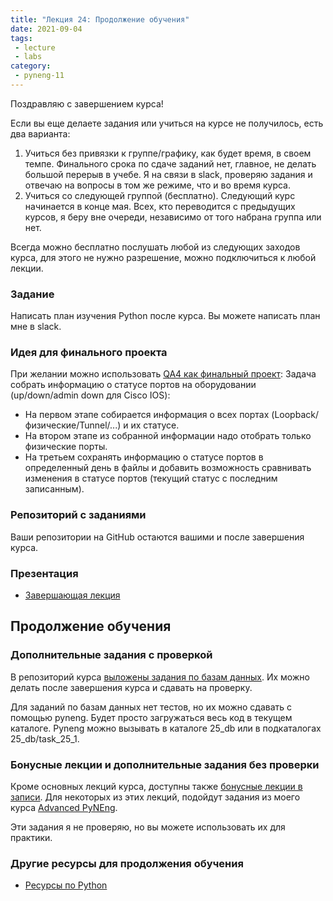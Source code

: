 ```yaml
---
title: "Лекция 24: Продолжение обучения"
date: 2021-09-04
tags:
 - lecture
 - labs
category:
 - pyneng-11
---
```


Поздравляю с завершением курса!

Если вы еще делаете задания или учиться на курсе не получилось, есть два варианта:

1. Учиться без привязки к группе/графику, как будет время, в своем темпе.
   Финального срока по сдаче заданий нет, главное, не делать большой перерыв в учебе.
   Я на связи в slack, проверяю задания и отвечаю на вопросы в том же режиме, что и во время курса.
2. Учиться со следующей группой (бесплатно). Следующий курс 
   начинается в конце мая. Всех, кто переводится с предыдущих курсов,
   я беру вне очереди, независимо от того набрана группа или нет.


Всегда можно бесплатно послушать любой из следующих заходов курса,
для этого не нужно разрешение, можно подключиться к любой лекции.

### Задание

Написать план изучения Python после курса.
Вы можете написать план мне в slack.


### Идея для финального проекта

При желании можно использовать [QA4 как финальный проект](https://github.com/natenka/q_and_a/tree/main/code/04_collect_ports_status):
Задача собрать информацию о статусе портов на оборудовании (up/down/admin down для Cisco IOS):

* На первом этапе собирается информация о всех портах (Loopback/физические/Tunnel/...) и их статусе.
* На втором этапе из собранной информации надо отобрать только физические порты.
* На третьем сохранять информацию о статусе портов в определенный день в файлы и добавить возможность сравнивать изменения в статусе портов (текущий статус с последним записанным).



### Репозиторий с заданиями

Ваши репозитории на GitHub остаются вашими и после завершения курса.

### Презентация

* [Завершающая лекция](https://github.com/pyneng/all-pyneng-slides/blob/main/pyneng/30_final.md)


## Продолжение обучения


### Дополнительные задания с проверкой

В репозиторий курса [выложены задания по базам данных](https://github.com/pyneng/pyneng-online-10-jan-apr-2021/tree/main/exercises/25_db).
Их можно делать после завершения курса и сдавать на проверку.

Для заданий по базам данных нет тестов, но их можно сдавать с помощью pyneng.
Будет просто загружаться весь код в текущем каталоге.
Pyneng можно вызывать в каталоге 25_db или в подкаталогах 25_db/task_25_1.

### Бонусные лекции и дополнительные задания без проверки

Кроме основных лекций курса, доступны также [бонусные лекции в записи](https://pyneng.github.io/bonus-lectures/).
Для некоторых из этих лекций, подойдут задания из моего курса [Advanced PyNEng](https://github.com/natenka/advpyneng-examples-exercises).

Эти задания я не проверяю, но вы можете использовать их для практики.

### Другие ресурсы для продолжения обучения

* [Ресурсы по Python](https://natenka.github.io/pyneng-resources/)

